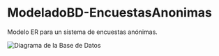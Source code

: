 # ModeladoBD-EncuestasAnonimas
Modelo ER para un sistema de encuestas anónimas.

![Diagrama de la Base de Datos](https://raw.githubusercontent.com/mi-usuario/mi-repo/main/img/LuisCorderoF-EncuestasAnonimas.png)
